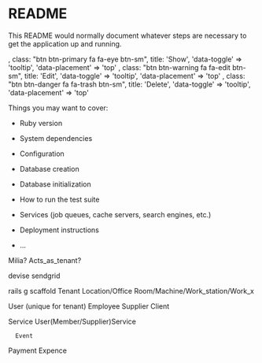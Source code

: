 # README

This README would normally document whatever steps are necessary to get the
application up and running.



, class: "btn btn-primary fa fa-eye btn-sm", title: 'Show', 'data-toggle' => 'tooltip', 'data-placement' => 'top'
, class: "btn btn-warning fa fa-edit btn-sm", title: 'Edit', 'data-toggle' => 'tooltip', 'data-placement' => 'top'
, class: "btn btn-danger fa fa-trash btn-sm", title: 'Delete', 'data-toggle' => 'tooltip', 'data-placement' => 'top'

Things you may want to cover:

* Ruby version

* System dependencies

* Configuration

* Database creation

* Database initialization

* How to run the test suite

* Services (job queues, cache servers, search engines, etc.)

* Deployment instructions

* ...

Milia? Acts_as_tenant?

devise
sendgrid


rails g scaffold
Tenant
  Location/Office
    Room/Machine/Work_station/Work_x

  User (unique for tenant)
    Employee
    Supplier
    Client

  Service
    User(Member/Supplier)Service

      Event

  Payment
  Expence
  
  
  